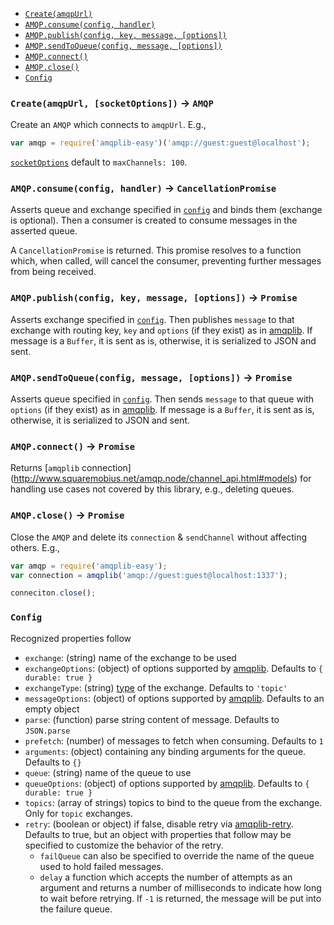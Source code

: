 - [`Create(amqpUrl)`](#createamqpurl-socketoptions---amqp)
- [`AMQP.consume(config, handler)`](#amqpconsumeconfig-handler---cancellationpromise)
- [`AMQP.publish(config, key, message, [options])`](#amqppublishconfig-key-message-options---promise)
- [`AMQP.sendToQueue(config, message, [options])`](#amqpsendtoqueueconfig-message-options---promise)
- [`AMQP.connect()`](#amqpconnect---promise)
- [`AMQP.close()`](#amqpclose---promise)
- [`Config`](#config)

### `Create(amqpUrl, [socketOptions])` -> `AMQP`
Create an `AMQP` which connects to `amqpUrl`. E.g.,
```javascript
var amqp = require('amqplib-easy')('amqp://guest:guest@localhost');
```

[`socketOptions`](http://www.squaremobius.net/amqp.node/channel_api.html#connect)
default to `maxChannels: 100`.

### `AMQP.consume(config, handler)` -> `CancellationPromise`
Asserts queue and exchange specified in [`config`](#config) and binds them
(exchange is optional). Then a consumer is created to consume messages in the
asserted queue.

A `CancellationPromise` is returned. This promise resolves to a function which,
when called, will cancel the consumer, preventing further messages from being
received.

### `AMQP.publish(config, key, message, [options])` -> `Promise`
Asserts exchange specified in [`config`](#config). Then publishes `message` to
that exchange with routing key, `key` and `options` (if they exist) as in
[amqplib](http://www.squaremobius.net/amqp.node/channel_api.html#channel_publish).
If message is a `Buffer`, it is sent as is, otherwise, it is serialized to JSON
and sent.

### `AMQP.sendToQueue(config, message, [options])` -> `Promise`
Asserts queue specified in [`config`](#config). Then sends `message` to that
queue with `options` (if they exist) as in
[amqplib](http://www.squaremobius.net/amqp.node/channel_api.html#channel_sendToQueue).
If message is a `Buffer`, it is sent as is, otherwise, it is serialized to JSON
and sent.

### `AMQP.connect()` -> `Promise`
Returns [`amqplib` connection]
(http://www.squaremobius.net/amqp.node/channel_api.html#models)
for handling use cases not covered by this library, e.g., deleting queues.

### `AMQP.close()` -> `Promise`
Close the `AMQP` and delete its `connection` & `sendChannel` without affecting others. E.g.,
```javascript
var amqp = require('amqplib-easy');
var connection = amqplib('amqp://guest:guest@localhost:1337');

conneciton.close();
```

### `Config`
Recognized properties follow
- `exchange`: (string) name of the exchange to be used
- `exchangeOptions`: (object) of options supported by
  [amqplib](http://www.squaremobius.net/amqp.node/channel_api.html#channel_assertExchange).
  Defaults to `{ durable: true }`
- `exchangeType`: (string)
  [type](https://www.rabbitmq.com/tutorials/amqp-concepts.html#exchanges) of
  the exchange. Defaults to `'topic'`
- `messageOptions`: (object) of options supported by
  [amqplib](http://www.squaremobius.net/amqp.node/channel_api.html#channel_publish).
  Defaults to an empty object
- `parse`: (function) parse string content of message. Defaults to `JSON.parse`
- `prefetch`: (number) of messages to fetch when consuming. Defaults to `1`
- `arguments`: (object) containing any binding arguments for the queue. Defaults to `{}`
- `queue`: (string) name of the queue to use
- `queueOptions`: (object) of options supported by
  [amqplib](http://www.squaremobius.net/amqp.node/channel_api.html#channel_assertQueue).
  Defaults to `{ durable: true }`
- `topics`: (array of strings) topics to bind to the queue from the exchange.
  Only for `topic` exchanges.
- `retry`: (boolean or object) if false, disable retry via
  [amqplib-retry](https://www.npmjs.com/package/amqplib-retry). Defaults to true, but an object with properties that follow may be specified to customize the behavior of the retry.
  -  `failQueue` can also be specified to override the name of the queue used to hold failed messages.
  -  `delay` a function which accepts the number of attempts as an argument and returns a number of milliseconds to indicate how long to wait before retrying. If `-1` is returned, the message will be put into the failure queue.
